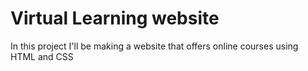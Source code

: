 # Virtual Learning website
 In this project I'll be making a website that offers online courses using HTML and CSS
